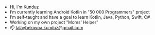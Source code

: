 -  Hi, I’m Kunduz
-  I’m currently learning Android Kotlin in "50 000 Programmers" project
-  I’m self-taught and have a goal to learn Kotlin, Java, Python, Swift, C#
-  Working on my own project "Moms' Helper"
- 📫 talaybekovna.kunduz@gmail.com

<!---
Talaybekovna/Talaybekovna is a ✨ special ✨ repository because its `README.md` (this file) appears on your GitHub profile.
You can click the Preview link to take a look at your changes.
--->
